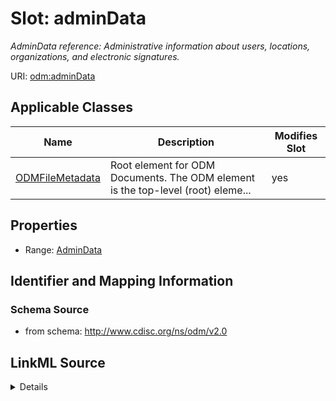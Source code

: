 # Slot: adminData


_AdminData reference: Administrative information about users, locations, organizations, and electronic signatures._



URI: [odm:adminData](http://www.cdisc.org/ns/odm/v2.0/adminData)



<!-- no inheritance hierarchy -->




## Applicable Classes

| Name | Description | Modifies Slot |
| --- | --- | --- |
[ODMFileMetadata](ODMFileMetadata.md) | Root element for ODM Documents. The ODM element is the top-level (root) eleme... |  yes  |







## Properties

* Range: [AdminData](AdminData.md)





## Identifier and Mapping Information







### Schema Source


* from schema: http://www.cdisc.org/ns/odm/v2.0




## LinkML Source

<details>
```yaml
name: adminData
description: 'AdminData reference: Administrative information about users, locations,
  organizations, and electronic signatures.'
from_schema: http://www.cdisc.org/ns/odm/v2.0
rank: 1000
identifier: false
alias: adminData
domain_of:
- ODMFileMetadata
range: AdminData

```
</details>